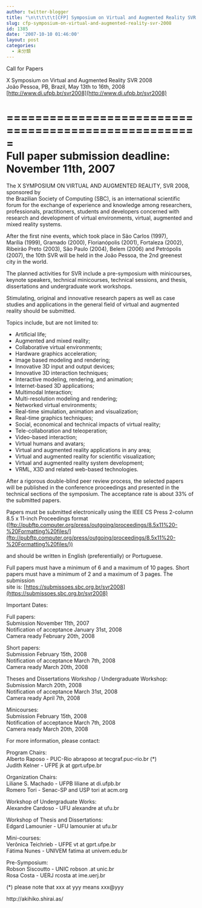 ```yaml
---
author: twitter-blogger
title: "\n\t\t\t\t[CFP] Symposium on Virtual and Augmented Reality SVR 2008\t\t"
slug: cfp-symposium-on-virtual-and-augmented-reality-svr-2008
id: 1385
date: '2007-10-10 01:46:00'
layout: post
categories:
  - 未分類
---
```


Call for Papers

X Symposium on Virtual and Augmented Reality SVR 2008  
João Pessoa, PB, Brazil, May 13th to 16th, 2008  
[http://www.di.ufpb.br/svr2008](http://www.di.ufpb.br/svr2008)

=====================================================  
Full paper submission deadline: November 11th, 2007  
=====================================================

The X SYMPOSIUM ON VIRTUAL AND AUGMENTED REALITY, SVR 2008, sponsored by  
the Brazilian Society of Computing (SBC), is an international scientific  
forum for the exchange of experience and knowledge among researchers,  
professionals, practitioners, students and developers concerned with  
research and development of virtual environments, virtual, augmented and  
mixed reality systems.

After the first nine events, which took place in São Carlos (1997),  
Marília (1999), Gramado (2000), Florianópolis (2001), Fortaleza (2002),  
Ribeirão Preto (2003), São Paulo (2004), Belem (2006) and Petrópolis  
(2007), the 10th SVR will be held in the João Pessoa, the 2nd greenest  
city in the world.

The planned activities for SVR include a pre-symposium with minicourses,  
keynote speakers, technical minicourses, technical sessions, and thesis,  
dissertations and undergraduate work workshops.

Stimulating, original and innovative research papers as well as case  
studies and applications in the general field of virtual and augmented  
reality should be submitted.

Topics include, but are not limited to:

* Artificial life;  
* Augmented and mixed reality;  
* Collaborative virtual environments;  
* Hardware graphics acceleration;  
* Image based modeling and rendering;  
* Innovative 3D input and output devices;  
* Innovative 3D interaction techniques;  
* Interactive modeling, rendering, and animation;  
* Internet-based 3D applications;  
* Multimodal Interaction;  
* Multi-resolution modeling and rendering;  
* Networked virtual environments;  
* Real-time simulation, animation and visualization;  
* Real-time graphics techniques;  
* Social, economical and technical impacts of virtual reality;  
* Tele-collaboration and teleoperation;  
* Video-based interaction;  
* Virtual humans and avatars;  
* Virtual and augmented reality applications in any area;  
* Virtual and augmented reality for scientific visualization;  
* Virtual and augmented reality system development;  
* VRML, X3D and related web-based technologies.

After a rigorous double-blind peer review process, the selected papers  
will be published in the conference proceedings and presented in the  
technical sections of the symposium. The acceptance rate is about 33% of  
the submitted papers.

Papers must be submitted electronically using the IEEE CS Press 2-column  
8.5 x 11-inch Proceedings format  
([ftp://pubftp.computer.org/press/outgoing/proceedings/8.5x11%20-%20Formatting%20files/](ftp://pubftp.computer.org/press/outgoing/proceedings/8.5x11%20-%20Formatting%20files/))

and should be written in English (preferentially) or Portuguese.

Full papers must have a minimum of 6 and a maximum of 10 pages. Short  
papers must have a minimum of 2 and a maximum of 3 pages. The submission  
site is: [https://submissoes.sbc.org.br/svr2008](https://submissoes.sbc.org.br/svr2008)

Important Dates:

Full papers:  
Submission November 11th, 2007  
Notification of acceptance January 31st, 2008  
Camera ready February 20th, 2008

Short papers:  
Submission February 15th, 2008  
Notification of acceptance March 7th, 2008  
Camera ready March 20th, 2008

Theses and Dissertations Workshop / Undergraduate Workshop:  
Submission March 20th, 2008  
Notification of acceptance March 31st, 2008  
Camera ready April 7th, 2008

Minicourses:  
Submission February 15th, 2008  
Notification of acceptance March 7th, 2008  
Camera ready March 20th, 2008

For more information, please contact:

Program Chairs:  
Alberto Raposo - PUC-Rio abraposo at tecgraf.puc-rio.br (*)  
Judith Kelner - UFPE jk at gprt.ufpe.br

Organization Chairs:  
Liliane S. Machado - UFPB liliane at di.ufpb.br  
Romero Tori - Senac-SP and USP tori at acm.org

Workshop of Undergraduate Works:  
Alexandre Cardoso - UFU alexandre at ufu.br

Workshop of Thesis and Dissertations:  
Edgard Lamounier - UFU lamounier at ufu.br

Mini-courses:  
Verônica Teichrieb - UFPE vt at gprt.ufpe.br  
Fátima Nunes - UNIVEM fatima at univem.edu.br

Pre-Symposium:  
Robson Siscoutto - UNIC robson .at unic.br  
Rosa Costa - UERJ rcosta at ime.uerj.br

(*) please note that xxx at yyy means xxx@yyy

<div>http://akihiko.shirai.as/</div>